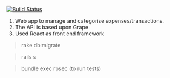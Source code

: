 [![Build Status](https://travis-ci.org/ajayrajsrivastava/mTrakr.svg?branch=master)](https://travis-ci.org/ajayrajsrivastava/mTrakr)

1. Web app to manage and categorise expenses/transactions.
2. The API is based upon Grape
3. Used React as front end framework

> rake db:migrate

> rails s

> bundle exec rpsec (to run tests)